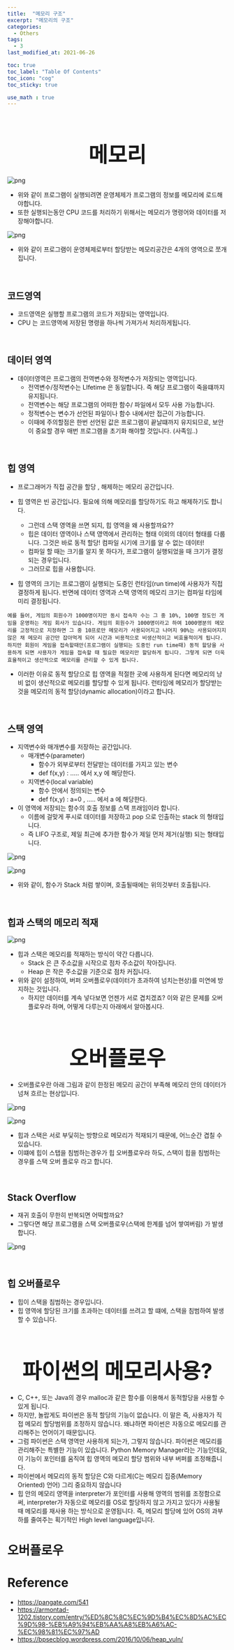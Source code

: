 ```yaml
---
title:  "메모리 구조"
excerpt: "메모리의 구조"
categories:
  - Others
tags:
  - 3
last_modified_at: 2021-06-26

toc: true
toc_label: "Table Of Contents"
toc_icon: "cog"
toc_sticky: true

use_math : true
---
```




<br>

# <center><font size="15">메모리</font></center>

![png](/assets/images/Others/1_1.png)

- 위와 같이 프로그램이 실행되려면 운영체제가 프로그램의 정보를 메모리에 로드해야합니다.
- 또한 실행되는동안 CPU 코드를 처리하기 위해서는 메모리가 명령어와 데이터를 저장해야합니다. 

![png](/assets/images/Others/1_2.png)

- 위와 같이 프로그램이 운영체제로부터 할당받는 메모리공간은 4개의 영역으로 쪼개집니다. 

<br>

## 코드영역

- 코드영역은 실행할 프로그램의 코드가 저장되는 영역입니다. 
- CPU 는 코드영역에 저장된 명령을 하나씩 가져가서 처리하게됩니다. 

<br>

## 데이터 영역

- 데이터영역은 프로그램의 전역변수와 정적변수가 저장되는 영역입니다. 
  - 전역변수/정적변수는 LIfetime 은 동일합니다. 즉 해당 프로그램이 죽을떄까지 유지됩니다.
  - 전역변수는 해당 프로그램의 어떠한 함수/ 파일에서 모두 사용 가능합니다.
  - 정적변수는 변수가 선언된 파일이나 함수 내에서만 접근이 가능합니다. 
  - 이때에 주의할점은 한번 선언된 값은 프로그램이 끝날떄까지 유지되므로, 보안이 중요할 경우 매번 프로그램을 초기화 해야할 것입니다. (사족임..)

<br>

## 힙 영역

- 프로그래머가 직접 공간을 할당 , 해제하는 메모리 공간입니다. 
- 힙 영역은 빈 공간입니다. 필요에 의해 메모리를 할당하기도 하고 해제하기도 합니다.
  - 그런데 스택 영역을 쓰면 되지, 힙 영역을 왜 사용할까요??
  - 힙은 데이터 영역이나 스택 영역에서 관리하는 형태 이외의 데이터 형태를 다룹니다. 그것은 바로 동적 할당! 컴파일 시기에 크기를 알 수 없는 데이터!
  - 컴파일 할 때는 크기를 알지 못 하다가, 프로그램이 실행되었을 때 크기가 결정되는 경우입니다. 
  - 그러므로 힙을 사용합니다. 

- 힙 영역의 크기는 프로그램이 실행되는 도중인 런타임(run time)에 사용자가 직접 결정하게 됩니다. 반면에 데이터 영역과 스택 영역의 메모리 크기는 컴파일 타임에 미리 결정됩니다.

```
예를 들어, 게임의 회원수가 1000명이지만 동시 접속자 수는 그 중 10%, 100명 정도인 게임을 운영하는 게임 회사가 있습니다. 게임의 회원수가 1000명이라고 하여 1000명분의 메모리를 고정적으로 지정하면 그 중 10프로만 메모리가 사용되어지고 나머지 90%는 사용되어지지 않은 채 메모리 공간만 잡아먹게 되어 시간과 비용적으로 비생산적이고 비효율적이게 됩니다. 하지만 회원이 게임을 접속할때만(프로그램이 실행되는 도중인 run time때) 동적 할당을 사용하게 되면 사용자가 게임을 접속할 때 필요한 메모리만 할당하게 됩니다. 그렇게 되면 더욱 효율적이고 생산적으로 메모리를 관리할 수 있게 됩니다.
```

- 이러한 이유로 동적 할당으로 힙 영역을 적절한 곳에 사용하게 된다면 메모리의 낭비 없이 생산적으로 메모리를 할당할 수 있게 됩니다. 런타임에 메모리가 할당받는 것을 메모리의 동적 할당(dynamic allocation)이라고 합니다.

<br>

## 스택 영역

- 지역변수와 매개변수를 저장하는 공간입니다. 
  - 매개변수(parameter)
    - 함수가 외부로부터 전달받는 데이터를 가지고 있는 변수
    - def f(x,y) :  ..... 에서 x,y 에 해당한다. 
  - 지역변수(local variable)
    - 함수 안에서 정의되는 변수 
    - def f(x,y) : a=0 , ..... 에서 a 에 해당한다. 
- 이 영역에 저장되는 함수의 호출 정보를 스택 프래임이라 합니다. 
  - 이름에 걸맞게 푸시로 데이터를 저장하고 pop 으로 인출하는 stack 의 형태입니다. 
  - 즉 LIFO 구조로, 제일 최근에 추가한 함수가 제일 먼저 제거(실행) 되는 형태입니다. 

![png](/assets/images/Others/1_6.png)

![png](/assets/images/Others/1_7.png)

- 위와 같이, 함수가 Stack 처럼 쌓이며, 호출될때에는 위의것부터 호출됩니다. 

<br>

## 힙과 스택의 메모리 적재

![png](/assets/images/Others/1_9.png)

- 힙과 스택은 메모리를 적재하는 방식이 약간 다릅니다.
  - Stack 은 큰 주소값을 시작으로 점차 주소값이 작아집니다.
  - Heap 은 작은 주소값을 기준으로 점차 커집니다. 
- 위와 같이 설정하여, 버퍼 오버플로우(데이터가 초과하여 넘치는현상)를 미연에 방지하는 것입니다. 
  - 하지만 데이터를 계속 넣다보면 언젠가 서로 겹치겠죠? 이와 같은 문제를 오버플로우라 하며, 어떻게 다루는지 아래에서 알아봅시다.

<br>

# <center><font size="15">오버플로우</font></center>

- 오버플로우란 아래 그림과 같이 한정된 메모리 공간이 부족해 메모리 안의 데이터가 넘쳐 흐르는 현상입니다.

![png](/assets/images/Others/1_10.png)

![png](/assets/images/Others/1_5.png)

- 힙과 스택은 서로 부딫히는 방향으로 메모리가 적재되기 때문에, 어느순간 겹칠 수 있습니다. 
- 이떄에 힙이 스탭을 침범하는경우가 힙 오버플로우라 하도, 스택이 힙을 침범하는 경우를 스택 오버 플로우 라고 합니다. 

<br>

## Stack Overflow

- 재귀 호출이 무한히 반복되면 어떡할까요?
- 그렇다면 해당 프로그램을 스택 오버플로우(스택에 한계를 넘어 쌓여버림) 가 발생합니다. 

![png](/assets/images/Others/1_8.png)

<br>

## 힙 오버플로우

- 힙이 스택을 침범하는 경우입니다. 
- 힙 영역에 할당된 크기를 초과하는 데이터를 쓰려고 할 떄에, 스택을 침범하여 발생할 수 있습니다. 

<br>

# <center><font size="15">파이썬의 메모리사용?</font></center>

- C, C++, 또는 Java의 경우 malloc과 같은 함수를 이용해서 동적할당을 사용할 수 있게 됩니다. 
- 하지만, 놀랍게도 파이썬은 동적 할당의 기능이 없습니다. 이 말은 즉, 사용자가 직접 메모리 할당범위를 조정하지 않습니다. 왜냐하면 파이썬은 자동으로 메모리를 관리해주는 언어이기 때문입니다.
- 그럼 파이썬은 스택 영역만 사용하게 되는가, 그렇지 않습니다. 파이썬은 메모리를 관리해주는 특별한 기능이 있습니다. Python Memory Manager라는 기능인데요, 이 기능이 포인터를 움직여 힙 영역의 메모리 할당 범위와 내부 버퍼를 조정해줍니다.
- 파이썬에서 메모리의 동적 할당은 C와 다르게(C는 메모리 집중(Memory Oriented) 언어) 그리 중요하지 않습니다
- 힙 안의 메모리 영역을 interpreter가 포인터를 사용해 영역의 범위를 조정함으로써, interpreter가 자동으로 메모리를 OS로 할당하지 않고 가지고 있다가 사용될 때 메모리를 재사용 하는 방식으로 운영됩니다. 즉, 메모리 할당에 있어 OS의 과부하를 줄여주는 획기적인 High level language입니다. 



# 오버플로우



# Reference

- https://pangate.com/541
- https://armontad-1202.tistory.com/entry/%ED%8C%8C%EC%9D%B4%EC%8D%AC%EC%9D%98-%EB%A9%94%EB%AA%A8%EB%A6%AC-%EC%98%81%EC%97%AD
- https://bpsecblog.wordpress.com/2016/10/06/heap_vuln/

